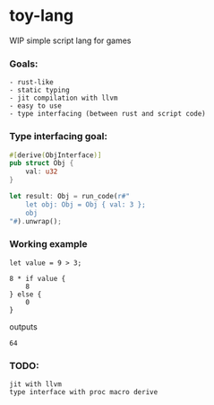 # toy-lang

WIP simple script lang for games

### Goals:
	- rust-like
	- static typing
	- jit compilation with llvm
	- easy to use
	- type interfacing (between rust and script code)

### Type interfacing goal:
```rust
#[derive(ObjInterface)]
pub struct Obj {
	val: u32
}

let result: Obj = run_code(r#"
	let obj: Obj = Obj { val: 3 };
	obj
"#).unwrap();
```

### Working example
```
let value = 9 > 3;

8 * if value {
	8
} else {
	0
}
```
outputs
```
64
```

### TODO:
	jit with llvm
	type interface with proc macro derive
